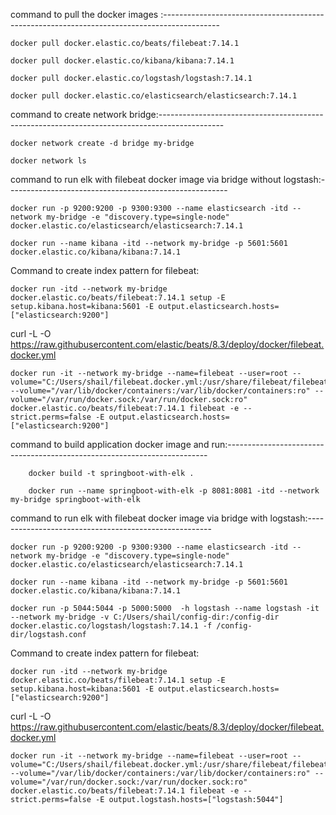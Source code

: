 command to pull the docker images :--------------------------------------------------------------------------------------------

	docker pull docker.elastic.co/beats/filebeat:7.14.1

	docker pull docker.elastic.co/kibana/kibana:7.14.1

	docker pull docker.elastic.co/logstash/logstash:7.14.1

	docker pull docker.elastic.co/elasticsearch/elasticsearch:7.14.1



command to create network bridge:----------------------------------------------------------------------------------------------

	docker network create -d bridge my-bridge

	docker network ls


command to run elk with filebeat docker image via bridge without logstash:-------------------------------------------------------

	docker run -p 9200:9200 -p 9300:9300 --name elasticsearch -itd --network my-bridge -e "discovery.type=single-node" docker.elastic.co/elasticsearch/elasticsearch:7.14.1

	docker run --name kibana -itd --network my-bridge -p 5601:5601 docker.elastic.co/kibana/kibana:7.14.1

  Command to create index pattern for filebeat:
  
	docker run -itd --network my-bridge docker.elastic.co/beats/filebeat:7.14.1 setup -E setup.kibana.host=kibana:5601 -E output.elasticsearch.hosts=["elasticsearch:9200"]

curl -L -O  https://raw.githubusercontent.com/elastic/beats/8.3/deploy/docker/filebeat.docker.yml

	docker run -it --network my-bridge --name=filebeat --user=root --volume="C:/Users/shail/filebeat.docker.yml:/usr/share/filebeat/filebeat.yml:ro" --volume="/var/lib/docker/containers:/var/lib/docker/containers:ro" --volume="/var/run/docker.sock:/var/run/docker.sock:ro" docker.elastic.co/beats/filebeat:7.14.1 filebeat -e --strict.perms=false -E output.elasticsearch.hosts=["elasticsearch:9200"]

command to build application docker image and run:-------------------------------------------------------------------------

		docker build -t springboot-with-elk .

		docker run --name springboot-with-elk -p 8081:8081 -itd --network my-bridge springboot-with-elk



command to run elk with filebeat docker image via bridge with logstash:------------------------------------------------------

	docker run -p 9200:9200 -p 9300:9300 --name elasticsearch -itd --network my-bridge -e "discovery.type=single-node" docker.elastic.co/elasticsearch/elasticsearch:7.14.1

	docker run --name kibana -itd --network my-bridge -p 5601:5601 docker.elastic.co/kibana/kibana:7.14.1

	docker run -p 5044:5044 -p 5000:5000  -h logstash --name logstash -it --network my-bridge -v C:/Users/shail/config-dir:/config-dir docker.elastic.co/logstash/logstash:7.14.1 -f /config-dir/logstash.conf

  Command to create index pattern for filebeat:
  
	docker run -itd --network my-bridge docker.elastic.co/beats/filebeat:7.14.1 setup -E setup.kibana.host=kibana:5601 -E output.elasticsearch.hosts=["elasticsearch:9200"]

curl -L -O  https://raw.githubusercontent.com/elastic/beats/8.3/deploy/docker/filebeat.docker.yml

	docker run -it --network my-bridge --name=filebeat --user=root --volume="C:/Users/shail/filebeat.docker.yml:/usr/share/filebeat/filebeat.yml:ro" --volume="/var/lib/docker/containers:/var/lib/docker/containers:ro" --volume="/var/run/docker.sock:/var/run/docker.sock:ro" docker.elastic.co/beats/filebeat:7.14.1 filebeat -e --strict.perms=false -E output.logstash.hosts=["logstash:5044"]









